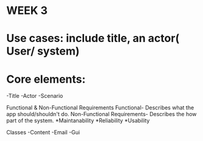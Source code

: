 # WEEK 3

# Use cases: include title, an actor( User/ system)

# Core elements:
-Title
-Actor
-Scenario

Functional & Non-Functional Requirements
Functional- Describes what the app should/shouldn't do.
Non-Functional Requirements- Describes the how part of the system.
*Maintanability
*Reliability
*Usability

Classes
-Content
-Email
-Gui
